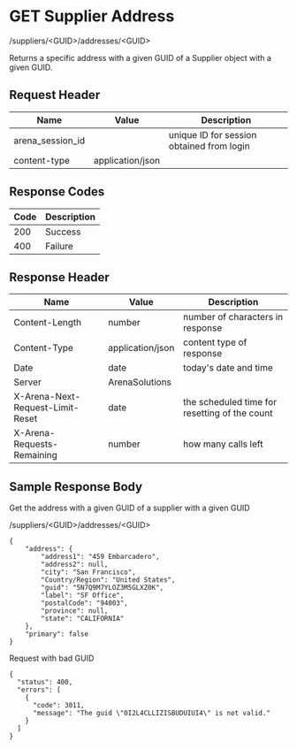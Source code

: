 # GET Supplier Address
/suppliers/&lt;GUID&gt;/addresses/&lt;GUID&gt;

Returns a specific address with a given GUID  of a Supplier object with a given GUID.

## Request Header

| Name  | Value  | Description  |
|  --- |  --- |  --- | 
| arena_session_id  |   | unique ID for session obtained from login  |
| content-type  | application/json  |   |

## Response Codes

| Code  | Description  |
|  --- |  --- | 
| 200  | Success  |
| 400  | Failure  |

## Response Header

| Name  | Value  | Description  |
|  --- |  --- |  --- | 
| Content-Length  | number  | number of characters in response  |
| Content-Type  | application/json  | content type of response  |
| Date  | date  | today's date and time  |
| Server  | ArenaSolutions  |   |
| X-Arena-Next-Request-Limit-Reset   | date  | the scheduled time for resetting of the count  |
| X-Arena-Requests-Remaining   | number  | how many calls left  |

## Sample Response Body
Get the address with a given GUID of a  supplier with a given GUID

/suppliers/&lt;GUID&gt;/addresses/&lt;GUID&gt;

```
{
    "address": {
        "address1": "459 Embarcadero",
        "address2": null,
        "city": "San Francisco",
        "Country/Region": "United States",
        "guid": "5N7Q9M7YLOZ3M5GLXZ0K",
        "label": "SF Office",
        "postalCode": "94003",
        "province": null,
        "state": "CALIFORNIA"
    },
    "primary": false
} 
```
Request with bad GUID

```
{
  "status": 400,
  "errors": [
    {
      "code": 3011,
      "message": "The guid \"0I2L4CLLIZISBUDUIUI4\" is not valid."
    }
  ]
}
```
